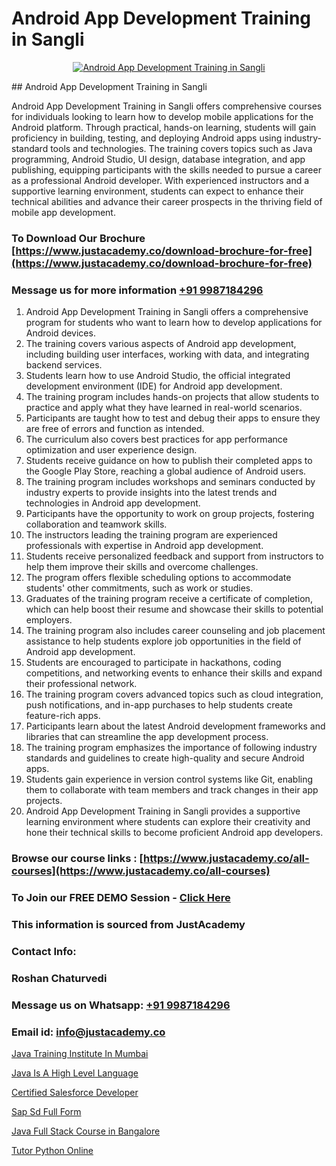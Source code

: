 # Android App Development Training in Sangli

<p align="center">
  <a href="https://justacademy.co/course-detail/android-app-development">
    <img src="https://justacademy.co/storage2/course_image/1676635923_course_image.webp" alt="Android App Development Training in Sangli">
  </a>
</p>
## Android App Development Training in Sangli

Android App Development Training in Sangli offers comprehensive courses for individuals looking to learn how to develop mobile applications for the Android platform. Through practical, hands-on learning, students will gain proficiency in building, testing, and deploying Android apps using industry-standard tools and technologies. The training covers topics such as Java programming, Android Studio, UI design, database integration, and app publishing, equipping participants with the skills needed to pursue a career as a professional Android developer. With experienced instructors and a supportive learning environment, students can expect to enhance their technical abilities and advance their career prospects in the thriving field of mobile app development.
### To Download Our Brochure [https://www.justacademy.co/download-brochure-for-free](https://www.justacademy.co/download-brochure-for-free)
### Message us for more information [+91 9987184296](https://api.whatsapp.com/send?phone=919987184296)
1) Android App Development Training in Sangli offers a comprehensive program for students who want to learn how to develop applications for Android devices.
2) The training covers various aspects of Android app development, including building user interfaces, working with data, and integrating backend services.
3) Students learn how to use Android Studio, the official integrated development environment (IDE) for Android app development.
4) The training program includes hands-on projects that allow students to practice and apply what they have learned in real-world scenarios.
5) Participants are taught how to test and debug their apps to ensure they are free of errors and function as intended.
6) The curriculum also covers best practices for app performance optimization and user experience design.
7) Students receive guidance on how to publish their completed apps to the Google Play Store, reaching a global audience of Android users.
8) The training program includes workshops and seminars conducted by industry experts to provide insights into the latest trends and technologies in Android app development.
9) Participants have the opportunity to work on group projects, fostering collaboration and teamwork skills.
10) The instructors leading the training program are experienced professionals with expertise in Android app development.
11) Students receive personalized feedback and support from instructors to help them improve their skills and overcome challenges.
12) The program offers flexible scheduling options to accommodate students' other commitments, such as work or studies.
13) Graduates of the training program receive a certificate of completion, which can help boost their resume and showcase their skills to potential employers.
14) The training program also includes career counseling and job placement assistance to help students explore job opportunities in the field of Android app development.
15) Students are encouraged to participate in hackathons, coding competitions, and networking events to enhance their skills and expand their professional network.
16) The training program covers advanced topics such as cloud integration, push notifications, and in-app purchases to help students create feature-rich apps.
17) Participants learn about the latest Android development frameworks and libraries that can streamline the app development process.
18) The training program emphasizes the importance of following industry standards and guidelines to create high-quality and secure Android apps.
19) Students gain experience in version control systems like Git, enabling them to collaborate with team members and track changes in their app projects.
20) Android App Development Training in Sangli provides a supportive learning environment where students can explore their creativity and hone their technical skills to become proficient Android app developers.

### Browse our course links : [https://www.justacademy.co/all-courses](https://www.justacademy.co/all-courses) 
### To Join our FREE DEMO Session - [Click Here](https://www.justacademy.co/register-for-course-demo)


### This information is sourced from JustAcademy
### Contact Info:
### Roshan Chaturvedi
### Message us on Whatsapp: [+91 9987184296](https://api.whatsapp.com/send?phone=919987184296)
### Email id: [info@justacademy.co](mailto:info@justacademy.co)
                
[Java Training Institute In Mumbai](https://www.linkedin.com/pulse/java-training-institute-mumbai-justacademy-austin-9yvlf?trackingId=ZEXbQPxFbfxRBhStt0FcWQ%3D%3D&lipi=urn%3Ali%3Apage%3Ad_flagship3_company_admin%3BrhDqhIEPSEqTPBwm7X%2FbEg%3D%3D)

[Java Is A High Level Language](https://www.linkedin.com/pulse/java-high-level-language-justacademy-bristol-cqaoe?trackingId=nTq132VvQgBbsdc2LYJCZQ%3D%3D&lipi=urn%3Ali%3Apage%3Ad_flagship3_company_admin%3Bp%2BRLZIKZRKmWUfjO4L2gXg%3D%3D)

[Certified Salesforce Developer](https://medium.com/@namusn/certified-salesforce-developer-693d6214cd22)

[Sap Sd Full Form](https://medium.com/@shivamja27/sap-sd-full-form-c7a143e996c2)

[Java Full Stack Course in Bangalore](https://justacademyin.github.io/justacademy/java-full-stack-course-in-bangalore)

[Tutor Python Online](https://justacademyin.github.io/justacademy/tutor-python-online)

